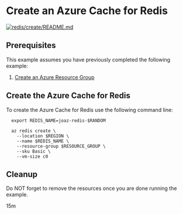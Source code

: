 
# Create an Azure Cache for Redis

[![redis/create/README.md](https://github.com/Azure-Samples/java-on-azure-examples/actions/workflows/redis_create_README_md.yml/badge.svg)](https://github.com/Azure-Samples/java-on-azure-examples/actions/workflows/redis_create_README_md.yml)

## Prerequisites

This example assumes you have previously completed the following example:

1. [Create an Azure Resource Group](../../group/create/README.md)

<!-- workflow.cron(0 18 * * 1) -->
<!-- workflow.include(../../group/create/README.md) -->

## Create the Azure Cache for Redis

To create the Azure Cache for Redis use the following command line:

````shell
  export REDIS_NAME=joaz-redis-$RANDOM

  az redis create \
    --location $REGION \
    --name $REDIS_NAME \
    --resource-group $RESOURCE_GROUP \
    --sku Basic \
    --vm-size c0
````

## Cleanup

<!-- workflow.directOnly() 

  export RESULT=$(az redis show --resource-group $RESOURCE_GROUP --name $REDIS_NAME --query provisioningState --output tsv)
  az group delete --name $RESOURCE_GROUP --yes || true
  if [[ "$RESULT" != Succeeded ]]; then
    exit 1
  fi

  -->

Do NOT forget to remove the resources once you are done running the example.

15m
